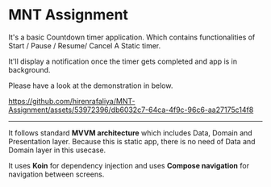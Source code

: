 
# MNT Assignment

It's a basic Countdown timer application. Which contains functionalities of Start / Pause / Resume/ Cancel A Static timer.

It'll display a notification once the timer gets completed and app is in background.

Please have a look at the demonstration in below.

https://github.com/hirenrafaliya/MNT-Assignment/assets/53972396/db6032c7-64ca-4f9c-96c6-aa27175c14f8

----

It follows standard **MVVM architecture** which includes Data, Domain and Presentation layer.
Because this is static app, there is no need of Data and Domain layer in this usecase.

It uses **Koin** for dependency injection and uses **Compose navigation** for navigation between screens.
